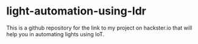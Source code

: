 # light-automation-using-ldr
This is a github repository for the link to my project on hackster.io that will help you in automating lights using IoT.
